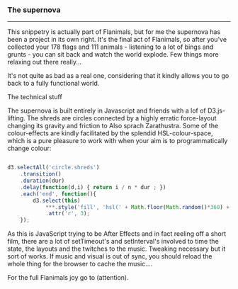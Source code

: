 ### The supernova
---

This snippetry is actually part of Flanimals, but for me the supernova has been a project in its own right. It's the final act of Flanimals, so after you've collected your 178 flags and 111 animals - listening to a lot of bings and grunts - you can sit back and watch the world explode. Few things more relaxing out there really...

It's not quite as bad as a real one, considering that it kindly allows you to go back to a fully functional world. 

The technical stuff

The supernova is built entirely in Javascript and friends with a lof of D3.js-lifting. The shreds are circles connected by a highly erratic force-layout changing its gravity and friction to Also sprach Zarathustra. Some of the colour-effects are kindly facilitated by the splendid HSL-colour-space, which is a pure pleasure to work with when your aim is to programmatically change colour:

```JavaScript

d3.selectAll('circle.shreds')
	.transition()
	.duration(dur)
	.delay(function(d,i) { return i / n * dur ; })
	.each('end', function(){
		d3.select(this)
			***.style('fill', 'hsl(' + Math.floor(Math.random()*360) + ', 100%, 50%)')***
			.attr('r', 3);
	});

```

As this is JavaScript trying to be After Effects and in fact reeling off a short film, there are a lot of setTimeout's and setInterval's involved to time the state, the layouts and the twitches to the music. Tweaking necessary but it sort of works. If music and visual is out of sync, you should reload the whole thing for the browser to cache the music....

For the full Flanimals joy go to (attention).


